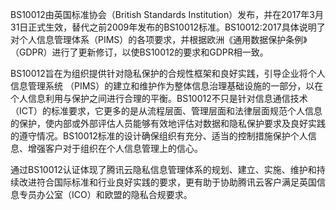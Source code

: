 BS10012由英国标准协会（British Standards Institution）发布，并在2017年3月31日正式生效，替代之前2009年发布的BS10012标准。BS10012:2017具体说明了对个人信息管理体系（PIMS）的各项要求，并根据欧洲《通用数据保护条例》（GDPR）进行了更新修订，以使BS10012的要求和GDPR相一致。

BS10012旨在为组织提供针对隐私保护的合规性框架和良好实践，引导企业将个人信息管理系统 （PIMS）的建立和维护作为整体信息治理基础设施的一部分，以在个人信息利用与保护之间进行合理的平衡。BS10012不只是针对信息通信技术（ICT）的标准要求，它更多的是从流程层面、管理层面和法律层面规范个人信息的保护，使内部或外部评估人员能够有效地评估对数据和隐私保护要求及良好实践的遵守情况。BS10012标准的设计确保组织有充分、适当的控制措施保护个人信息、增强客户对于组织在个人信息管理上的信心。

通过BS10012认证体现了腾讯云隐私信息管理体系的规划、建立、实施、维护和持续改进符合国际标准和行业良好实践的要求，更有助于协助腾讯云客户满足英国信息专员办公室（ICO）和欧盟的隐私合规要求。
